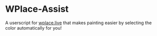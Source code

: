 # WPlace-Assist

A userscript for [wplace.live](https://wplace.live/) that makes painting easier by selecting the color automatically for you!
